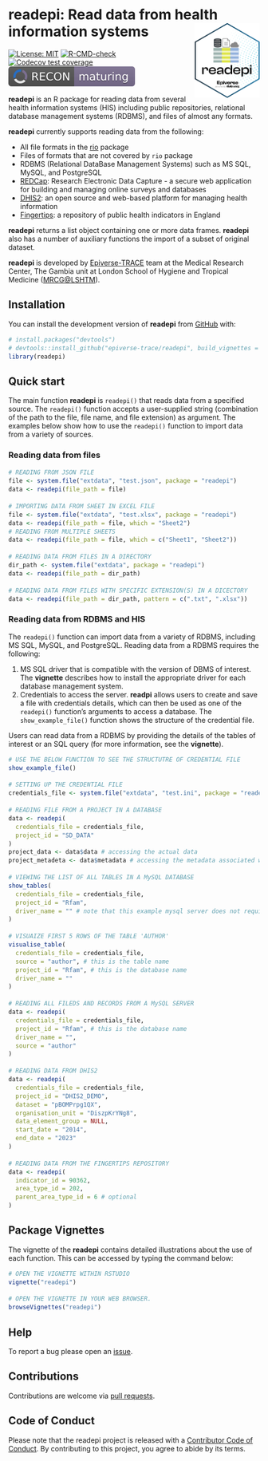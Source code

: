 
<!-- README.md is generated from README.Rmd. Please edit that file -->

# readepi: Read data from health information systems <img src="man/figures/logo.png" align="right" width="130"/>

<!-- badges: start -->

[![License:
MIT](https://img.shields.io/badge/License-MIT-yellow.svg)](https://opensource.org/licenses/MIT)
[![R-CMD-check](https://github.com/epiverse-trace/readepi/actions/workflows/R-CMD-check.yaml/badge.svg)](https://github.com/epiverse-trace/readepi/actions/workflows/R-CMD-check.yaml)
[![Codecov test
coverage](https://codecov.io/gh/epiverse-trace/readepi/branch/main/graph/badge.svg)](https://app.codecov.io/gh/epiverse-trace/readepi?branch=main)
[![lifecycle-concept](https://raw.githubusercontent.com/reconverse/reconverse.github.io/master/images/badge-maturing.svg)](https://www.reconverse.org/lifecycle.html#concept)
<!-- badges: end -->

**readepi** is an R package for reading data from several health
information systems (HIS) including public repositories, relational
database management systems (RDBMS), and files of almost any formats.

**readepi** currently supports reading data from the following:

- All file formats in the
  [rio](https://cran.r-project.org/web/packages/rio/vignettes/rio.html)
  package  
- Files of formats that are not covered by `rio` package  
- RDBMS (Relational DataBase Management Systems) such as MS SQL, MySQL,
  and PostgreSQL 
- [REDCap](https://projectredcap.org/software/): Research Electronic
  Data Capture - a secure web application for building and managing
  online surveys and databases  
- [DHIS2](https://dhis2.org/about/): an open source and web-based
  platform for managing health information  
- [Fingertips](https://fingertips.phe.org.uk/): a repository of public
  health indicators in England

**readepi** returns a list object containing one or more data frames.
**readepi** also has a number of auxiliary functions the import of a
subset of original dataset.

**readepi** is developed by
[Epiverse-TRACE](https://data.org/initiatives/epiverse/) team at the
Medical Research Center, The Gambia unit at London School of Hygiene and
Tropical Medicine (<MRCG@LSHTM>).

## Installation

You can install the development version of **readepi** from
[GitHub](https://github.com/) with:

``` r
# install.packages("devtools")
# devtools::install_github("epiverse-trace/readepi", build_vignettes = TRUE)
library(readepi)
```

## Quick start

The main function **readepi** is `readepi()` that reads data from a
specified source. The `readepi()` function accepts a user-supplied
string (combination of the path to the file, file name, and file
extension) as argument. The examples below show how to use the
`readepi()` function to import data from a variety of sources.

### Reading data from files

``` r
# READING FROM JSON FILE
file <- system.file("extdata", "test.json", package = "readepi")
data <- readepi(file_path = file)

# IMPORTING DATA FROM SHEET IN EXCEL FILE
file <- system.file("extdata", "test.xlsx", package = "readepi")
data <- readepi(file_path = file, which = "Sheet2")
# READING FROM MULTIPLE SHEETS 
data <- readepi(file_path = file, which = c("Sheet1", "Sheet2"))

# READING DATA FROM FILES IN A DIRECTORY
dir_path <- system.file("extdata", package = "readepi")
data <- readepi(file_path = dir_path)

# READING DATA FROM FILES WITH SPECIFIC EXTENSION(S) IN A DICECTORY
data <- readepi(file_path = dir_path, pattern = c(".txt", ".xlsx"))
```

### Reading data from RDBMS and HIS

The `readepi()` function can import data from a variety of RDBMS,
including MS SQL, MySQL, and PostgreSQL. Reading data from a RDBMS
requires the following:

1.  MS SQL driver that is compatible with the version of DBMS of
    interest. The **vignette** describes how to install the appropriate
    driver for each database management system.  
2.  Credentials to access the server. **readpi** allows users to create
    and save a file with credentials details, which can then be used as
    one of the `readepi()` function’s arguments to access a database.
    The `show_example_file()` function shows the structure of the
    credential file.

Users can read data from a RDBMS by providing the details of the tables
of interest or an SQL query (for more information, see the
**vignette**).

``` r
# USE THE BELOW FUNCTION TO SEE THE STRUCTUTRE OF CREDENTIAL FILE
show_example_file()

# SETTING UP THE CREDENTIAL FILE
credentials_file <- system.file("extdata", "test.ini", package = "readepi")

# READING FILE FROM A PROJECT IN A DATABASE
data <- readepi(
  credentials_file = credentials_file,
  project_id = "SD_DATA"
)
project_data <- data$data # accessing the actual data
project_metadeta <- data$metadata # accessing the metadata associated with project

# VIEWING THE LIST OF ALL TABLES IN A MySQL DATABASE
show_tables(
  credentials_file = credentials_file,
  project_id = "Rfam",
  driver_name = "" # note that this example mysql server does not require a driver
)

# VISUAIZE FIRST 5 ROWS OF THE TABLE 'AUTHOR'
visualise_table(
  credentials_file = credentials_file,
  source = "author", # this is the table name
  project_id = "Rfam", # this is the database name
  driver_name = ""
)

# READING ALL FILEDS AND RECORDS FROM A MySQL SERVER
data <- readepi(
  credentials_file = credentials_file,
  project_id = "Rfam", # this is the database name
  driver_name = "",
  source = "author"
)

# READING DATA FROM DHIS2
data <- readepi(
  credentials_file = credentials_file,
  project_id = "DHIS2_DEMO",
  dataset = "pBOMPrpg1QX",
  organisation_unit = "DiszpKrYNg8",
  data_element_group = NULL,
  start_date = "2014",
  end_date = "2023"
)

# READING DATA FROM THE FINGERTIPS REPOSITORY
data <- readepi(
  indicator_id = 90362,
  area_type_id = 202,
  parent_area_type_id = 6 # optional
)
```

## Package Vignettes

The vignette of the **readepi** contains detailed illustrations about
the use of each function. This can be accessed by typing the command
below:

``` r
# OPEN THE VIGNETTE WITHIN RSTUDIO
vignette("readepi")

# OPEN THE VIGNETTE IN YOUR WEB BROWSER. 
browseVignettes("readepi")
```

## Help

To report a bug please open an
[issue](https://github.com/epiverse-trace/readepi/issues/new/choose).

## Contributions

Contributions are welcome via [pull
requests](https://github.com/epiverse-trace/readepi/pulls).

## Code of Conduct

Please note that the readepi project is released with a [Contributor
Code of
Conduct](https://contributor-covenant.org/version/2/0/CODE_OF_CONDUCT.html).
By contributing to this project, you agree to abide by its terms.

